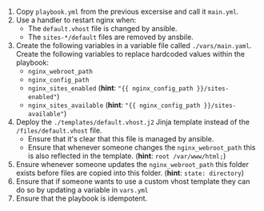 1. Copy `playbook.yml` from the previous excersise and call it `main.yml`.
2. Use a handler to restart nginx when:
   - The `default.vhost` file is changed by ansible.
   - The `sites-*/default` files are removed by ansbile.
3. Create the following variables in a variable file called `./vars/main.yaml`. Create the following variables to replace hardcoded values within the playbook:
   - `nginx_webroot_path`
   - `nginx_config_path`
   - `nginx_sites_enabled` (**hint**: `"{{ nginx_config_path }}/sites-enabled"`)
   - `nginx_sites_available` (**hint**: `"{{ nginx_config_path }}/sites-available"`)
4. Deploy the `./templates/default.vhost.j2` Jinja template instead of the `/files/default.vhost` file.
   - Ensure that it's clear that this file is managed by ansible.
   - Ensure that whenever someone changes the `nginx_webroot_path` this is also reflected in the template. (**hint**: `root /var/www/html;`)
5. Ensure whenever someone updates the `nginx_webroot_path` this folder exists before files are copied into this folder. (**hint**: `state: directory`)
6. Ensure that if someone wants to use a custom vhost template they can do so by updating a variable in `vars.yml`
7. Ensure that the playbook is idempotent.

